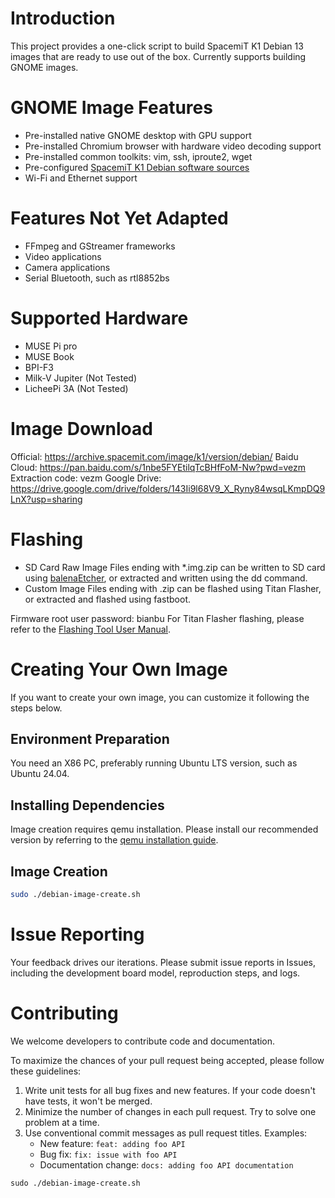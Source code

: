 # Introduction
This project provides a one-click script to build SpacemiT K1 Debian 13 images that are ready to use out of the box. Currently supports building GNOME images.

# GNOME Image Features
- Pre-installed native GNOME desktop with GPU support
- Pre-installed Chromium browser with hardware video decoding support
- Pre-installed common toolkits: vim, ssh, iproute2, wget
- Pre-configured [SpacemiT K1 Debian software sources](https://archive.spacemit.com/debian/)
- Wi-Fi and Ethernet support

# Features Not Yet Adapted
- FFmpeg and GStreamer frameworks
- Video applications
- Camera applications
- Serial Bluetooth, such as rtl8852bs

# Supported Hardware
- MUSE Pi pro
- MUSE Book
- BPI-F3
- Milk-V Jupiter (Not Tested)
- LicheePi 3A (Not Tested)

# Image Download
Official: https://archive.spacemit.com/image/k1/version/debian/
Baidu Cloud: https://pan.baidu.com/s/1nbe5FYEtilqTcBHfFoM-Nw?pwd=vezm Extraction code: vezm
Google Drive: https://drive.google.com/drive/folders/143Ii9l68V9_X_Ryny84wsqLKmpDQ9LnX?usp=sharing

# Flashing
- SD Card Raw Image
Files ending with *.img.zip can be written to SD card using [balenaEtcher](https://etcher.balena.io/), or extracted and written using the dd command.
- Custom Image
Files ending with .zip can be flashed using Titan Flasher, or extracted and flashed using fastboot.

Firmware root user password: bianbu
For Titan Flasher flashing, please refer to the [Flashing Tool User Manual](https://developer.spacemit.com/documentation?token=O6wlwlXcoiBZUikVNh2cczhin5d).

# Creating Your Own Image
If you want to create your own image, you can customize it following the steps below.

## Environment Preparation
You need an X86 PC, preferably running Ubuntu LTS version, such as Ubuntu 24.04.

## Installing Dependencies
Image creation requires qemu installation. Please install our recommended version by referring to the [qemu installation guide](https://bianbu.spacemit.com/system_integration/bianbu_3.0_rootfs_create/#qemu).

## Image Creation
```bash
sudo ./debian-image-create.sh
```

# Issue Reporting
Your feedback drives our iterations. Please submit issue reports in Issues, including the development board model, reproduction steps, and logs.

# Contributing
We welcome developers to contribute code and documentation.

To maximize the chances of your pull request being accepted, please follow these guidelines:

1. Write unit tests for all bug fixes and new features. If your code doesn't have tests, it won't be merged.
2. Minimize the number of changes in each pull request. Try to solve one problem at a time.
3. Use conventional commit messages as pull request titles. Examples:
   - New feature: `feat: adding foo API`
   - Bug fix: `fix: issue with foo API`
   - Documentation change: `docs: adding foo API documentation`

```shellscript
sudo ./debian-image-create.sh
```
